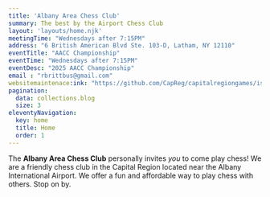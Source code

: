 ```yaml
---
title: 'Albany Area Chess Club'
summary: The best by the Airport Chess Club
layout: 'layouts/home.njk'
meetingTime: "Wednesdays after 7:15PM"
address: "6 British American Blvd Ste. 103-D, Latham, NY 12110"
eventTitle: "AACC Championship"
eventTime: "Wednesdays after 7:15PM"
eventDesc: "2025 AACC Championship"
email : "rbrittbus@gmail.com"
websitemaintenace:ink: "https://github.com/CapReg/capitalregiongames/issues" 
pagination: 
  data: collections.blog
  size: 3
eleventyNavigation:
  key: home
  title: Home
  order: 1
---
```


The **Albany Area Chess Club** personally invites *you* to come play chess! We are a friendly chess club in the Capital Region located near the Albany International Airport. We offer a fun and affordable way to play chess with others. Stop on by.

